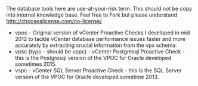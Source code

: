 The database tools here are use-at-your-risk term. This should not be copy into internal knowledge base. Feel free to Fork but please understand http://choosealicense.com/no-license/


- vpoc - Original version of vCenter Proactive Checks I developed in mid 2012 to tackle vCenter database performance issues faster and more accurately by extracting crucial information from the vpx schema.
- vpsc (typo - should be vppc) - vCenter Postgresql Proactive Check - this is the Postgresql version of the VPOC for Oracle developed sometimes 2015.
- vspc - vCenter SQL Server Proactive Check - this is the SQL Server version of the VPOC for Oracle developed sometime 2013.
